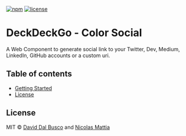 [![npm][npm-badge]][npm-badge-url]
[![license][npm-license]][npm-license-url]

[npm-badge]: https://img.shields.io/npm/v/@deckdeckgo/social
[npm-badge-url]: https://www.npmjs.com/package/@deckdeckgo/social
[npm-license]: https://img.shields.io/npm/l/@deckdeckgo/social
[npm-license-url]: https://github.com/deckgo/deckdeckgo/blob/main/webcomponents/social/LICENSE

# DeckDeckGo - Color Social

A Web Component to generate social link to your Twitter, Dev, Medium, LinkedIn, GitHub accounts or a custom uri.

## Table of contents

- [Getting Started](#getting-started)
- [License](#license)

## License

MIT © [David Dal Busco](mailto:david.dalbusco@outlook.com) and [Nicolas Mattia](mailto:nicolas@nmattia.com)

[deckdeckgo]: https://deckdeckgo.com
